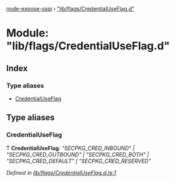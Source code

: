 [node-expose-sspi](../README.md) › ["lib/flags/CredentialUseFlag.d"](_lib_flags_credentialuseflag_d_.md)

# Module: "lib/flags/CredentialUseFlag.d"

## Index

### Type aliases

* [CredentialUseFlag](_lib_flags_credentialuseflag_d_.md#credentialuseflag)

## Type aliases

###  CredentialUseFlag

Ƭ **CredentialUseFlag**: *"SECPKG_CRED_INBOUND" | "SECPKG_CRED_OUTBOUND" | "SECPKG_CRED_BOTH" | "SECPKG_CRED_DEFAULT" | "SECPKG_CRED_RESERVED"*

*Defined in [lib/flags/CredentialUseFlag.d.ts:1](https://github.com/jlguenego/node-expose-sspi/blob/e275dcb/lib/flags/CredentialUseFlag.d.ts#L1)*
